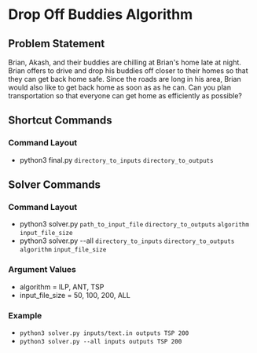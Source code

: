 # Drop Off Buddies Algorithm

## Problem Statement
Brian, Akash, and their buddies are chilling at Brian's home late at night. Brian offers to drive and drop his buddies off closer to their homes so that they can get back home safe. Since the roads are long in his area, Brian would also like to get back home as soon as as he can. Can you plan transportation so that everyone can get home as efficiently as possible?

## Shortcut Commands
### Command Layout
- python3 final.py `directory_to_inputs` `directory_to_outputs`

## Solver Commands
### Command Layout
- python3 solver.py `path_to_input_file` `directory_to_outputs` `algorithm` `input_file_size`
- python3 solver.py --all `directory_to_inputs` `directory_to_outputs` `algorithm` `input_file_size`

### Argument Values
- algorithm = ILP, ANT, TSP
- input_file_size = 50, 100, 200, ALL

### Example
- `python3 solver.py inputs/text.in outputs TSP 200`
- `python3 solver.py --all inputs outputs TSP 200`